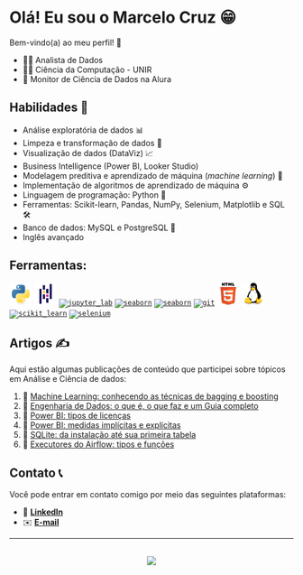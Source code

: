 # **Olá! Eu sou o Marcelo Cruz 😁** 

Bem-vindo(a) ao meu perfil! 🤘

- 👨‍🔬 Analista de Dados
- 👨‍💻 Ciência da Computação - UNIR
- 🤿 Monitor de Ciência de Dados na Alura

## Habilidades 🚀

- Análise exploratória de dados 📊
- Limpeza e transformação de dados 🧹
- Visualização de dados (DataViz) 📈
- Business Intelligence (Power BI, Looker Studio)
- Modelagem preditiva e aprendizado de máquina (*machine learning*) 🤖
- Implementação de algoritmos de aprendizado de máquina ⚙️
- Linguagem de programação: Python 🐍
- Ferramentas: Scikit-learn, Pandas, NumPy, Selenium, Matplotlib e SQL 🛠️
- Banco de dados: MySQL e PostgreSQL 💾
- Inglês avançado


## Ferramentas:

<section>
 <!-- Language icons -->
 <p align="left">
 <!-- Python -->
 <a href="https://www.python.org" target="_blank" rel="noreferrer"><code><img src="https://raw.githubusercontent.com/devicons/devicon/master/icons/python/python-original.svg" alt="python" width="40" height="40"/></code></a>
  <!-- Pandas -->
 <a href="https://pandas.pydata.org/" target="_blank" rel="noreferrer"><code><img src="https://raw.githubusercontent.com/devicons/devicon/2ae2a900d2f041da66e950e4d48052658d850630/icons/pandas/pandas-original.svg" alt="pandas" width="40" height="40"/></code></a>
 <!-- Jupyter -->
 <a href="https://jupyter.org/" target="_blank" rel="noreferrer"><code><img src="https://cdn.jsdelivr.net/gh/devicons/devicon/icons/jupyter/jupyter-original.svg" alt="jupyter_lab" width="40" height="40"/></code></a>
 <!-- Numpy -->
 <a href="https://numpy.org/" target="_blank" rel="noreferrer"><code><img src="https://cdn.jsdelivr.net/gh/devicons/devicon/icons/numpy/numpy-original.svg" alt="seaborn" width="40" height="40"/></code></a>
 <!-- Seaborn -->
 <a href="https://seaborn.pydata.org/" target="_blank" rel="noreferrer"><code><img src="https://seaborn.pydata.org/_images/logo-mark-lightbg.svg" alt="seaborn" width="40" height="40"/></code></a>
 <!-- Git -->
 <a href="https://git-scm.com/" target="_blank" rel="noreferrer"><code><img src="https://www.vectorlogo.zone/logos/git-scm/git-scm-icon.svg" alt="git" width="40" height="40"/></code></a>
 <!-- HTML 5 -->
 <a href="https://www.w3.org/html/" target="_blank" rel="noreferrer"><code><img src="https://raw.githubusercontent.com/devicons/devicon/master/icons/html5/html5-original-wordmark.svg" alt="html5" width="40" height="40"/></code></a>
 <!-- Linux -->
 <a href="https://www.linux.org/" target="_blank" rel="noreferrer"><code><img src="https://raw.githubusercontent.com/devicons/devicon/master/icons/linux/linux-original.svg" alt="linux" width="40" height="40"/></code></a>
  <!-- Scikit Learn -->
 <a href="https://scikit-learn.org/" target="_blank" rel="noreferrer"><code><img src="https://upload.wikimedia.org/wikipedia/commons/0/05/Scikit_learn_logo_small.svg" alt="scikit_learn" width="40" height="40"/></code></a>
 <!-- Selenium -->
 <a href="https://www.selenium.dev" target="_blank" rel="noreferrer"><code><img src="https://raw.githubusercontent.com/detain/svg-logos/780f25886640cef088af994181646db2f6b1a3f8/svg/selenium-logo.svg" alt="selenium" width="40" height="40"/></code></a>
 </p>
</section>

## Artigos ✍️

Aqui estão algumas publicações de conteúdo que participei sobre tópicos em Análise e Ciência de dados:

1. 📄 [Machine Learning: conhecendo as técnicas de bagging e boosting](https://www.alura.com.br/artigos/machine-learning-tecnicas-bagging-boosting)
2. 📄 [Engenharia de Dados: o que é, o que faz e um Guia completo](https://www.alura.com.br/artigos/engenharia-dados)
3. 📄 [Power BI: tipos de licenças](https://www.alura.com.br/artigos/power-bi-tipos-de-licencas)
4. 📄 [Power BI: medidas implícitas e explícitas](https://www.alura.com.br/artigos/power-bi-medidas-implicitas-e-explicitas)
5. 📄 [SQLite: da instalação até sua primeira tabela](https://www.alura.com.br/artigos/sqlite-da-instalacao-ate-primeira-tabela)
6. 📄 [Executores do Airflow: tipos e funções](https://www.alura.com.br/artigos/executores-airflow-tipos-funcoes)

## Contato 📞

Você pode entrar em contato comigo por meio das seguintes plataformas:
- 📄 **[LinkedIn](https://www.linkedin.com/in/marcelocrz/)**
- ✉️ **[E-mail](mailto:marcelocrz.ds@gmail.com)**
 
---
<br>
<div align="center">
  <!-- <a href="https://github.com/marcelocrz">
  <img height="180em" src="https://github-readme-stats.vercel.app/api?username=marcelocrz&show_icons=true&theme=aura&include_all_commits=true&count_private=true"/> -->
  <img height="180em" src="https://github-readme-stats.vercel.app/api/top-langs/?username=marcelocrz&layout=compact&langs_count=7&theme=github_dark"/>
</div>

